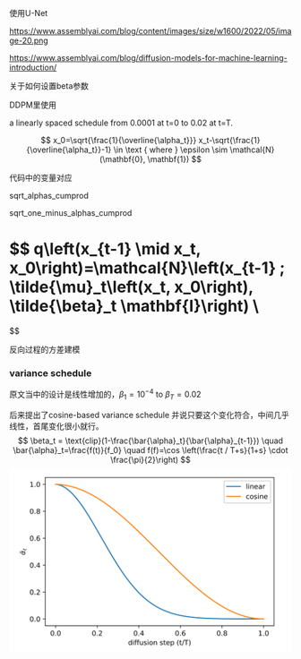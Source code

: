 使用U-Net



https://www.assemblyai.com/blog/content/images/size/w1600/2022/05/image-20.png

https://www.assemblyai.com/blog/diffusion-models-for-machine-learning-introduction/



关于如何设置beta参数

DDPM里使用

a linearly spaced schedule from 0.0001 at t=0 to 0.02 at t=T.






$$
x_0=\sqrt{\frac{1}{\overline{\alpha_t}}} x_t-\sqrt{\frac{1}{\overline{\alpha_t}}-1} \in \text { where } \epsilon \sim \mathcal{N}(\mathbf{0}, \mathbf{1})
$$




代码中的变量对应





sqrt_alphas_cumprod

sqrt_one_minus_alphas_cumprod






$$
q\left(x_{t-1} \mid x_t, x_0\right)=\mathcal{N}\left(x_{t-1} ; \tilde{\mu}_t\left(x_t, x_0\right), \tilde{\beta}_t \mathbf{I}\right)
\\
= 
$$









反向过程的方差建模



### variance schedule

原文当中的设计是线性增加的，$\beta_1 = 10^{-4}$ to $\beta_T=0.02$



后来提出了cosine-based variance schedule 并说只要这个变化符合，中间几乎线性，首尾变化很小就行。
$$
\beta_t = \text{clip}(1-\frac{\bar{\alpha}_t}{\bar{\alpha}_{t-1}}) \quad \bar{\alpha}_t=\frac{f(t)}{f_0} \quad f(f)=\cos \left(\frac{t / T+s}{1+s} \cdot \frac{\pi}{2}\right)
$$
![img](https://raw.githubusercontent.com/yzy1996/Image-Hosting/master/diffusion-beta.png)







### 
